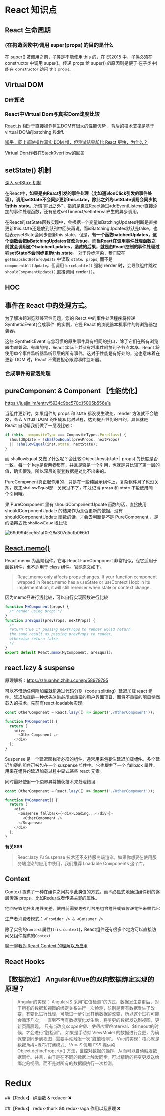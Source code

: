 # React 知识点

## React 生命周期

### (在构造函数中)调用 super(props) 的目的是什么

在 super() 被调用之前，子类是不能使用 this 的，在 ES2015 中，子类必须在 constructor 中调用 super()。传递 props 给 super() 的原因则是便于(在子类中)能在 constructor 访问 this.props。

## Virtual DOM 

### Diff算法 

### React中Virtual Dom与真实Dom速度比较

React.js 相对于直接操作原生DOM有很大的性能优势， 背后的技术支撑是基于virtual DOM的batching 和diff.

[知乎：网上都说操作真实 DOM 慢，但测试结果却比 React 更快，为什么？](https://www.zhihu.com/question/31809713)

[Virtual Dom作者在StackOverflow的回答](https://stackoverflow.com/questions/21109361/why-is-reacts-concept-of-virtual-dom-said-to-be-more-performant-than-dirty-mode/23995928#23995928)

## setState() 机制

[深入 setState 机制](https://github.com/sisterAn/blog/issues/26)

在React中，**如果是由React引发的事件处理（比如通过onClick引发的事件处理），调用setState不会同步更新this.state，除此之外的setState调用会同步执行this.state**。所谓“除此之外”，指的是绕过React通过addEventListener直接添加的事件处理函数，还有通过setTimeout/setInterval产生的异步调用。

在React的setState函数实现中，会根据一个变量isBatchingUpdates判断是直接更新this.state还是放到队列中回头再说，而isBatchingUpdates默认是false，也就表示setState会同步更新this.state，但是，**有一个函数batchedUpdates，这个函数会把isBatchingUpdates修改为true，而当React在调用事件处理函数之前就会调用这个batchedUpdates，造成的后果，就是由React控制的事件处理过程setState不会同步更新this.state**。
对于异步渲染，我们应在 `getSnapshotBeforeUpdate` 中读取 `state`、`props`, 而不是 `componentWillUpdate`。但调用`forceUpdate()` 强制 render 时，会导致组件跳过 `shouldComponentUpdate()`,直接调用 `render()`。

## HOC 

## 事件在 React 中的处理方式。

为了解决跨浏览器兼容性问题，您的 React 中的事件处理程序将传递 SyntheticEvent(合成事件) 的实例，它是 React 的浏览器本机事件的跨浏览器包装器。

这些 SyntheticEvent 与您习惯的原生事件具有相同的接口，除了它们在所有浏览器中都兼容。有趣的是，React 实际上并没有将事件附加到子节点本身。React 将使用单个事件监听器监听顶层的所有事件。这对于性能是有好处的，这也意味着在更新 DOM 时，React 不需要担心跟踪事件监听器。

### 合成事件的冒泡处理

## pureComponent & Component 【性能优化】

https://juejin.im/entry/5934c9bc570c35005b556e1a

当组件更新时，如果组件的 props 和 state 都没发生改变，render 方法就不会触发，省去 Virtual DOM 的生成和比对过程，达到提升性能的目的。具体就是 React 自动帮我们做了一层浅比较：

```js
if (this._compositeType === CompositeTypes.PureClass) {
  shouldUpdate = !shallowEqual(prevProps, nextProps)
  || !shallowEqual(inst.state, nextState);
}
```

而 shallowEqual 又做了什么呢？会比较 Object.keys(state | props) 的长度是否一致，每一个 key是否两者都有，并且是否是一个引用，也就是只比较了第一层的值，确实很浅，所以深层的嵌套数据是对比不出来的。

PureComponent真正起作用的，只是在一些纯展示组件上，复杂组件用了也没关系，反正shallowEqual那一关就过不了，不过记得 props 和 state 不能使用同一个引用哦。

果 PureComponent 里有 shouldComponentUpdate 函数的话，直接使用 shouldComponentUpdate 的结果作为是否更新的依据，没有shouldComponentUpdate 函数的话，才会去判断是不是 PureComponent ，是的话再去做 shallowEqual浅比较

![69d9946ce551af0e28a307d5cfb066b1](https://tva1.sinaimg.cn/large/00831rSTgy1gckjjisr6lj31e20u0k0b.jpg)

##  [React.memo()](https://zh-hans.reactjs.org/docs/react-api.html#reactmemo)

React.memo 为高阶组件。它与 React.PureComponent 非常相似，但它适用于函数组件，但不适用于 class 组件。官网原文如下。

> React.memo only affects props changes. If your function component wrapped in React.memo has a useState or useContext Hook in its implementation, it will still rerender when state or context change.

因为memo只进行浅比较，可以自行实现函数进行比较

```js
function MyComponent(props) {
  /* render using props */
}
function areEqual(prevProps, nextProps) {
  /*
  return true if passing nextProps to render would return
  the same result as passing prevProps to render,
  otherwise return false
  */
}
export default React.memo(MyComponent, areEqual);
```

##  react.lazy & suspense 

原理解析：https://zhuanlan.zhihu.com/p/58979795

可以不借助任何附加库就能通过代码分割（code splitting）延迟加载 react 组件。延迟加载是一种优先渲染必须或重要的用户界面项目，而将不重要的项目悄然载入的技术。先前有react-loadable实现。

```js
const OtherComponent = React.lazy(() => import('./OtherComponent'));

function MyComponent() {
  return (
    <div>
      <OtherComponent />
    </div>
  );
}
```

Suspense 是一个延迟函数所必须的组件，通常用来包裹住延迟加载组件。多个延迟加载的组件可被包在一个 suspense 组件中。它也提供了一个 fallback 属性，用来在组件的延迟加载过程中显式某些 react 元素。

同时最好使用一个边界异常捕获技术来处理错误

```js
const OtherComponent = React.lazy(() => import('./OtherComponent'));

function MyComponent() {
  return (
    <div>
      <Suspense fallback={<div>Loading...</div>}>
        <OtherComponent />
      </Suspense>
    </div>
  );
}
```

**有关SSR**

> React.lazy 和 Suspense 技术还不支持服务端渲染。如果你想要在使用服务端渲染的应用中使用，我们推荐 Loadable Components 这个库。

##  Context 

Context 提供了一种在组件之间共享此类值的方式，而不必显式地通过组件树的逐层传递 props。比如Redux或者传递主题的属性。

他回导致组件复用性变差，使用前需要思考可否用组合组件或者传递组件来替代它

生产者消费者模式：`<Provider /> & <Consumer />`

除了实例的`context`属性(`this.context`)，React组件还有很多个地方可以直接访问父组件提供的`Context`

[聊一聊我对 React Context 的理解以及应用](https://juejin.im/post/5a90e0545188257a63112977)

## React Hooks 

## 【数据绑定】 Angular和Vue的双向数据绑定实现的原理？

> Angular的实现： AngularJS 采用“脏值检测”的方式，数据发生变更后，对于所有的数据和视图的绑定关系进行一次检测，识别是否有数据发生了改变，有变化进行处理，可能进一步引发其他数据的改变，所以这个过程可能会循环几次，一直到不再有数据变化发生后，将变更的数据发送到视图，更新页面展现。
> 只有当改变$scope的值、使用内置的$interval、$timeout的时候，才会进行“脏检测”。
> 如果是手动对 ViewModel 的数据进行变更，为确保变更同步到视图，需要手动触发一次“脏值检测”。
> Vue的实现：核心就是数据劫持+发布/订阅模式，VueJS 使用 ES5 提供的 Object.defineProperty() 方法，监控对数据的操作，从而可以自动触发数据同步。并且，由于是在不同的数据上触发同步，可以精确的将变更发送给绑定的视图，而不是对所有的数据都执行一次检测。

# Redux

##【Redux】 纯函数 & reducer ❌

##【Redux】 redux-thunk && redux-saga 作用以及原理 ❌

